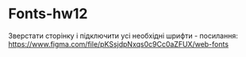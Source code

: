 # Fonts-hw12

Зверстати сторінку і підключити усі необхідні шрифти - посилання: https://www.figma.com/file/pKSsjdpNxqs0c9Cc0aZFUX/web-fonts
